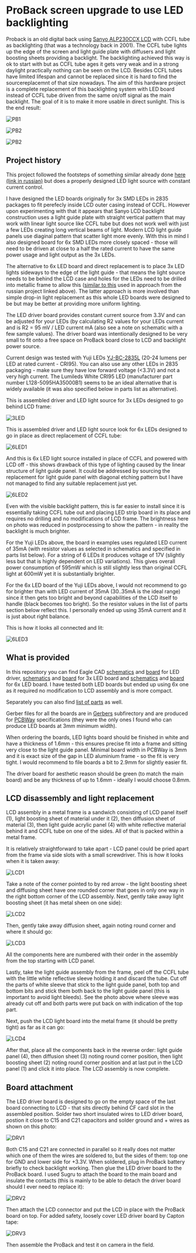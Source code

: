 # ProBack screen upgrade to use LED backlighting

Proback is an old digital back using [Sanyo ALP230CCX LCD](Ref/ALP230CCX.pdf) with CCFL tube as backlighting (that was a technology back in 2001). The CCFL tube lights up the edge of the screen and light guide plate with diffusers and light boosting sheets providing a backlight. The backlighting achieved this way is ok to start with but as CCFL tube ages it gets very weak and in a strong daylight practically nothing can be seen on the LCD. Besides CCFL tubes have limited lifespan and cannot be replaced since it is hard to find the sourcereplacemnt of that size nowadays. The aim of this hardware project is a complete replacement of this backlighting system with LED board instead of CCFL tube driven from the same on/off signal as the main backlight. The goal of it is to make it more usable in direct sunlight. This is the end result:

![PB1](Ref/PB-230713-003.jpg)

![PB2](Ref/PB-230713-004.jpg)

![PB2](Ref/PB-230713-002.jpg)

## Project history

This project followed the footsteps of something similar already done [here (link in russian)](https://web.archive.org/web/20171017015512/http://wowcamera.info/viewtopic.php?f=18&t=815&sid=7ef8761ab0095eecd0e935a0096e5fdd&start=740) but does a properly designed LED light source with constant current control.

I have designed the LED boards originally for 3x SMD LEDs in 2835 packages to fit perefecly inside LCD outer casing instead of CCFL. However upon experimenting with that it appears that Sanyo LCD backlight construction uses a light guide plate with straight vertical pattern that may work with linear light source like CCFL tube but does not work well with just a few LEDs creating long vertical beams of light. Modern LCD light guide panels use diaginal pattern that scatter light more evenly. With this in mind I also designed board for 6x SMD LEDs more closely spaced - those will need to be driven at close to a half the rated current to have the same power usage and light output as the 3x LEDs.

The alternative to 6x LED board and direct replacement is to place 3x LED lights sideways to the edge of the light guide - that means the light source needs to be behind the LCD case and holes for the LEDs need to be drilled into metallic frame to allow this ([similar to this](https://web.archive.org/web/20171021101310if_/http://wowcamera.info/download/file.php?id=11161&sid=97ba8f0b739cfa263edd7aab8cd7707e) used in approach from the russian project linked above). The latter approach is more involved than simple drop-in light replacement as this whole LED boards were designed to be but may be better at providing more uniform lighting.

The LED driver board provides constant current source from 3.3V and can be adjusted for your LEDs (by calculating R2 values for your LEDs current and is R2 = 95 mV / LED current mA (also see a note on schematic with a few sample values). The driver board was intentionally designed to be very small to fit onto a free space on ProBack board close to LCD and backlight power source.

Current design was tested with Yuji LEDs [YJ-BC-2835L](https://www.yujiintl.com/bc-2835l-0-2w/) (20-24 lumens per LED at rated current - CRI95). You can also use any other LEDs in 2835 packaging - make sure they have low forward voltage (<3.3V) and not a very high current. The Lumileds White CRI95 LED (manufacturer part number L128-5095HA35000B1) seems to be an ideal alternative that is widely available (it was also specified below in parts list as alternative).

This is assembled driver and LED light source for 3x LEDs designed to go behind LCD frame:

![3LED](Ref/LED-230708-003.jpg)

This is assembled driver and LED light source look for 6x LEDs designed to go in place as direct replacement of CCFL tube:

![6LED1](Ref/LED-230708-001.jpg)

And this is 6x LED light source installed in place of CCFL and powered with LCD off - this shows drawback of this type of lighting caused by the linear structure of light guide panel. It could be addressed by sourcing the replacement for light guide panel with diagonal etching pattern but I have not managed to find any suitable replacement just yet.

![6LED2](Ref/LED-230708-002.jpg)

Even with the visible backlight pattern, this is far easier to install since it is essentially taking CCFL tube out and placing LED strip board in its place and requires no drilling and no modifications of LCD frame. The brightness here on photo was reduced in postprocessing to show the pattern - in reality the backlight is much brighter.

For the Yuji LEDs above, the board in examples uses regulated LED current of 35mA (with resistor values as selected in schematics and specified in parts list below). For a string of 6 LEDs it produces voltage of 17V (slightly less but that is highly dependent on LED variations). This gives overall power consumption of 595mW which is still slightly less than original CCFL light at 600mW yet it is substantially brighter.

For the 6x LED board of the Yuji LEDs above, I would not recommend to go for brighter than with LED current of 35mA (30..35mA is the ideal range) since it then gets too bright and beyond capabilities of the LCD itself to handle (black becomes too bright). So the resistor values in the list of parts section below reflect this. I personally ended up using 35mA current and it is just about right balance.

This is how it looks all connected and lit:

![6LED3](Ref/LED-230712-001.jpg)

## What is provided

In this repository you can find Eagle CAD [schematics](LED_Driver_Separate.sch) and [board](LED_Driver_Separate.brd) for LED driver, [schematics](3xLED_Panel.sch) and [board](3xLED_Panel.brd) for 3x LED board and [schematics](6xLED_Panel.sch) and [board](6xLED_Panel.brd) for 6x LED board. I have tested both LED boards but ended up using 6x one as it required no modification to LCD assembly and is more compact.

Separately you can also find [list of parts](BOM.csv) as well.

Gerber files for all the boards are in [Gerbers](Gerbers) subfirectory and are produced for [PCBWay](https://www.pcbway.com/) specifications (they were the only ones I found who can produce LED boards at 3mm minimum width).

When ordering the boards, LED lights board should be finished in white and have a thickness of 1.6mm - this ensures precise fit into a frame and sitting very close to the light guide panel. Minimal board width in PCBWay is 3mm and it is exact size of the gap in LED aluminium frame - so the fit is very tight. I would recommend to file boards a bit to 2.9mm for slightly easier fit.

The driver board for aesthetic reason should be green (to match the main board) and be any thickness of up to 1.6mm - ideally I would choose 0.8mm.

## LCD disassembly and light replacement

LCD assembly in a metal frame is a sandwich consisting of LCD panel itself (1), light boosting sheet of material under it (2), then diffusion sheet of material (3), then light guide acrylic panel (4) with white reflective material behind it and CCFL tube on one of the sides. All of that is packed within a metal frame.

It is relatively straightforward to take apart - LCD panel could be pried apart from the frame via side slots with a small screwdriver. This is how it looks when it is taken away:

![LCD1](Ref/LED-230712-005.jpg)

Take a note of the corner pointed to by red arrow - the light boosting sheet and diffusing sheet have one rounded corner that goes in only one way in the right bottom corner of the LCD assembly. Next, gently take away light boosting sheet (it has metal sheen on one side):

![LCD2](Ref/LED-230712-004.jpg)

Then, gently take away diffusion sheet, again noting round corner and where it should go:

![LCD3](Ref/LED-230712-003.jpg)

All the components here are numbered with their order in the assembly from the top starting with LCD panel.

Lastly, take the light guide assembly from the frame, peel off the CCFL tube with the little white reflective sleeve holding it and discard the tube. Cut off the parts of white sleeve that stick to the light guide panel, both top and bottom bits and stick them both back to the light guide panel (this is important to avoid light bleeds). See the photo above where sleeve was already cut off and both parts were put back on with indication of the top part.

Next, push the LCD light board into the metal frame (it should be pretty tight) as far as it can go:

![LCD4](Ref/LED-230712-002.jpg)

After that, place all the components back in the reverse order: light guide panel (4), then diffusion sheet (3) noting round corner position, then light boosting sheet (2) noting round corner position and at last put in the LCD panel (1) and click it into place. The LCD assembly is now complete.

## Board attachment

The LED driver board is designed to go on the empty space of the last board connecting to LCD - that sits directly behind CF card slot in the assembled position. Solder two short insulated wires to LED driver board, postion it close to C15 and C21 capacitors and solder ground and + wires as shown on this photo:

![DRV1](Ref/LED-230712-006.jpg)

Both C15 and C21 are connected in parallel so it really does not matter which one of them the wires are soldered to, but the sides of them: top one for GND and lower side for +3.3V. When soldered, plug in ProBack battery briefly to check backlight working. Then glue the LED driver board to the ProBack board. I used Sugru to attach the board to the main board and insulate the contacts (this is mainly to be able to detach the driver board should I ever need to replace it):

![DRV2](Ref/LED-230713-001.jpg)

Then attach the LCD connector and put the LCD in place with the ProBack board on top. For added safety, loosely cover LED driver board by Capton tape:

![DRV3](Ref/LED-230713-002.jpg)

Then assemble the ProBack and test it on camera in the field.


